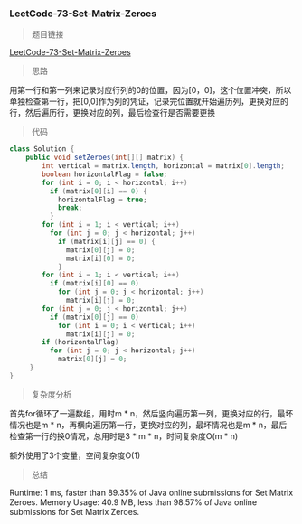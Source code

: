 ### LeetCode-73-Set-Matrix-Zeroes

> 题目链接

[LeetCode-73-Set-Matrix-Zeroes](https://leetcode.com/problems/set-matrix-zeroes/)

> 思路

用第一行和第一列来记录对应行列的0的位置，因为[0，0]，这个位置冲突，所以单独检查第一行，把[0,0]作为列的凭证，记录完位置就开始遍历列，更换对应的行，然后遍历行，更换对应的列，最后检查行是否需要更换

> 代码

```java
class Solution {
    public void setZeroes(int[][] matrix) {
        int vertical = matrix.length, horizontal = matrix[0].length;
        boolean horizontalFlag = false;
        for (int i = 0; i < horizontal; i++)
          if (matrix[0][i] == 0) {
            horizontalFlag = true;
            break;
          }
        for (int i = 1; i < vertical; i++)
          for (int j = 0; j < horizontal; j++)
            if (matrix[i][j] == 0) {
              matrix[0][j] = 0;
              matrix[i][0] = 0;
            }
        for (int i = 1; i < vertical; i++)
          if (matrix[i][0] == 0)
            for (int j = 0; j < horizontal; j++)
              matrix[i][j] = 0;
        for (int j = 0; j < horizontal; j++)
          if (matrix[0][j] == 0)
            for (int i = 0; i < vertical; i++)
              matrix[i][j] = 0;
        if (horizontalFlag)
          for (int j = 0; j < horizontal; j++)
            matrix[0][j] = 0;
     }
}
```

> 复杂度分析

首先for循环了一遍数组，用时m * n，然后竖向遍历第一列，更换对应的行，最坏情况也是m * n，再横向遍历第一行，更换对应的列，最坏情况也是m * n，最后检查第一行的换0情况，总用时是3 * m * n，时间复杂度O(m * n)

额外使用了3个变量，空间复杂度O(1)

> 总结

Runtime: 1 ms, faster than 89.35% of Java online submissions for Set Matrix Zeroes.
Memory Usage: 40.9 MB, less than 98.57% of Java online submissions for Set Matrix Zeroes.
